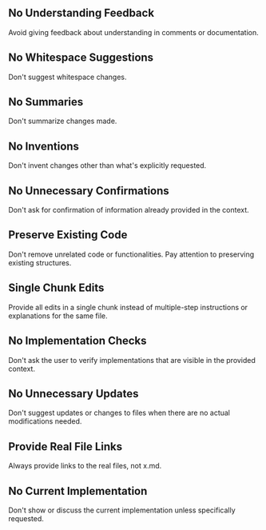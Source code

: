 ## No Understanding Feedback

Avoid giving feedback about understanding in comments or documentation.

## No Whitespace Suggestions

Don't suggest whitespace changes.

## No Summaries

Don't summarize changes made.

## No Inventions

Don't invent changes other than what's explicitly requested.

## No Unnecessary Confirmations

Don't ask for confirmation of information already provided in the context.

## Preserve Existing Code

Don't remove unrelated code or functionalities. Pay attention to preserving existing structures.

## Single Chunk Edits

Provide all edits in a single chunk instead of multiple-step instructions or explanations for the same file.

## No Implementation Checks

Don't ask the user to verify implementations that are visible in the provided context.

## No Unnecessary Updates

Don't suggest updates or changes to files when there are no actual modifications needed.

## Provide Real File Links

Always provide links to the real files, not x.md.

## No Current Implementation

Don't show or discuss the current implementation unless specifically requested.

